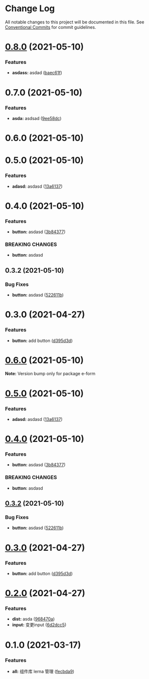 # Change Log

All notable changes to this project will be documented in this file.
See [Conventional Commits](https://conventionalcommits.org) for commit guidelines.

# [0.8.0](https://github.com/DevinWell1ee/lerna-ui/compare/e-form@0.7.0...e-form@0.8.0) (2021-05-10)


### Features

* **asdass:** asdad ([baec61f](https://github.com/DevinWell1ee/lerna-ui/commit/baec61fc815df8b4ff2ec6596b6dc9e714f7b7e0))





# 0.7.0 (2021-05-10)


### Features

* **asda:** asdsad ([9ee58dc](https://github.com/DevinWell1ee/lerna-ui/commit/9ee58dcc7970888de3d2d396e4c9006690f3b752))



# 0.6.0 (2021-05-10)



# 0.5.0 (2021-05-10)


### Features

* **adasd:** asdasd ([13a6137](https://github.com/DevinWell1ee/lerna-ui/commit/13a613749dacd1168d3abea905691701bff9ce34))



# 0.4.0 (2021-05-10)


### Features

* **button:** asdasd ([3b84377](https://github.com/DevinWell1ee/lerna-ui/commit/3b8437727597fc5a797a6f317f52d4bc0f290e83))


### BREAKING CHANGES

* **button:** asdasd



## 0.3.2 (2021-05-10)


### Bug Fixes

* **button:** asdasd ([522611b](https://github.com/DevinWell1ee/lerna-ui/commit/522611b611d390e82234972f69cc0b52738dda6f))



# 0.3.0 (2021-04-27)


### Features

* **button:** add button ([d395d3d](https://github.com/DevinWell1ee/lerna-ui/commit/d395d3da8fe7026848fe8198eb08c719218953f2))





# [0.6.0](https://github.com/DevinWell1ee/lerna-ui/compare/v0.5.0...v0.6.0) (2021-05-10)

**Note:** Version bump only for package e-form





# [0.5.0](https://github.com/DevinWell1ee/lerna-ui/compare/v0.4.0...v0.5.0) (2021-05-10)


### Features

* **adasd:** asdasd ([13a6137](https://github.com/DevinWell1ee/lerna-ui/commit/13a613749dacd1168d3abea905691701bff9ce34))





# [0.4.0](https://github.com/DevinWell1ee/lerna-ui/compare/v0.3.2...v0.4.0) (2021-05-10)


### Features

* **button:** asdasd ([3b84377](https://github.com/DevinWell1ee/lerna-ui/commit/3b8437727597fc5a797a6f317f52d4bc0f290e83))


### BREAKING CHANGES

* **button:** asdasd





## [0.3.2](https://github.com/DevinWell1ee/lerna-ui/compare/v0.3.1...v0.3.2) (2021-05-10)


### Bug Fixes

* **button:** asdasd ([522611b](https://github.com/DevinWell1ee/lerna-ui/commit/522611b611d390e82234972f69cc0b52738dda6f))





# [0.3.0](https://github.com/DevinWell1ee/lerna-ui/compare/v0.2.0...v0.3.0) (2021-04-27)


### Features

* **button:** add button ([d395d3d](https://github.com/DevinWell1ee/lerna-ui/commit/d395d3da8fe7026848fe8198eb08c719218953f2))





# [0.2.0](https://github.com/DevinWell1ee/lerna-ui/compare/v0.1.0...v0.2.0) (2021-04-27)


### Features

* **dist:** asda ([968470a](https://github.com/DevinWell1ee/lerna-ui/commit/968470ab943432f69aa2bdbf930bffafb85f2e35))
* **input:** 变更input ([6d2dcc5](https://github.com/DevinWell1ee/lerna-ui/commit/6d2dcc58b5f301096b5280e7ab5416814b51c802))





# 0.1.0 (2021-03-17)


### Features

* **all:** 组件库 lerna 管理 ([fecbda9](https://github.com/DevinWell1ee/lerna-ui/commit/fecbda9277d825932613286b8e12eae298597934))
